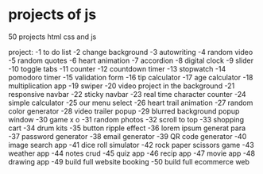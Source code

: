 # projects of js
 50 projects html css and js

project:
       -1 to do list
       -2 change background
       -3 autowriting
       -4 random video
       -5 random quotes
       -6 heart animation
       -7 accordion
       -8 digital clock
       -9 slider
       -10 toggle tabs
       -11 counter
       -12 countdown timer 
       -13 stopwatch 
       -14 pomodoro timer
       -15 validation form
       -16 tip calculator
       -17 age calculator 
       -18 multiplication app
       -19 swiper
       -20 video project in the background
       -21 responsive navbar
       -22 sticky navbar
       -23 real time character counter
       -24 simple calculator
       -25 our menu select
       -26 heart trail animation
       -27 random color generator
       -28 video trailer popup
       -29 blurred background popup window
       -30 game x o
       -31 random photos
       -32 scroll to top
       -33 shopping cart
       -34 drum kits
       -35 button ripple effect
       -36 lorem ipsum generat para
       -37 password generator
       -38 email generator
       -39 QR code generator
       -40 image search app
       -41 dice roll simulator
       -42 rock paper scissors game
       -43 weather app
       -44 notes crud 
       -45 quiz app
       -46 recip app
       -47 movie app
       -48 drawing app
       -49 build full website booking
       -50 build full ecommerce web
